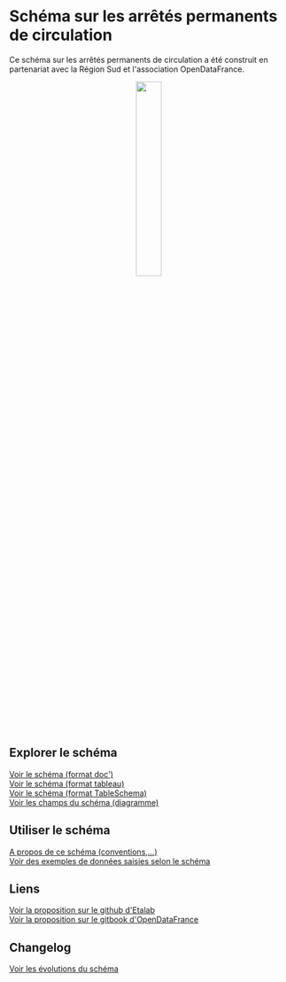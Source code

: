 # Schéma sur les arrêtés permanents de circulation

Ce schéma sur les arrêtés permanents de circulation a été construit en partenariat avec la Région Sud et l'association OpenDataFrance.
<br>
<p align=center>
<img src=https://gblobscdn.gitbook.com/spaces%2F-M8umwbbnQtktzDT0-5_%2Favatar-rectangle-1591200295956.png?alt=media width='30%'>
</p>

## Explorer le schéma
[Voir le schéma (format doc')](schema-page.md)  
[Voir le schéma (format tableau)](schema-table.md)  
[Voir le schéma (format TableSchema)](schema.json)  
[Voir les champs du schéma (diagramme)](https://raw.githubusercontent.com/CEREMA/schema-arrete-circulation/master/arrete-permanent-circulation.png) 

## Utiliser le schéma
[A propos de ce schéma (conventions,...)](A-PROPOS.md)  
[Voir des exemples de données saisies selon le schéma](EXEMPLES.md)

## Liens
[Voir la proposition sur le github d'Etalab](https://github.com/etalab/schema.data.gouv.fr/issues/157)  
[Voir la proposition sur le gitbook d'OpenDataFrance](https://opendatafrance.gitbook.io/fablog/territoires/chantiers/partage-des-donnees/standardisation/arretes-de-circulation)  

## Changelog
[Voir les évolutions du schéma](CHANGELOG.md)
